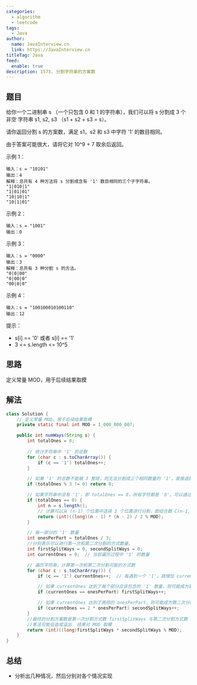 ```yaml
---
categories: 
  - algorithm
  - leetcode
tags: 
  - Java
author: 
  name: JavaInterview.cn
  link: https://JavaInterview.cn
titleTag: Java
feed: 
  enable: true
description: 1573. 分割字符串的方案数
---
```


## 题目
给你一个二进制串 s  （一个只包含 0 和 1 的字符串），我们可以将 s 分割成 3 个 非空 字符串 s1, s2, s3 （s1 + s2 + s3 = s）。

请你返回分割 s 的方案数，满足 s1，s2 和 s3 中字符 '1' 的数目相同。

由于答案可能很大，请将它对 10^9 + 7 取余后返回。



示例 1：

    输入：s = "10101"
    输出：4
    解释：总共有 4 种方法将 s 分割成含有 '1' 数目相同的三个子字符串。
    "1|010|1"
    "1|01|01"
    "10|10|1"
    "10|1|01"
示例 2：

    输入：s = "1001"
    输出：0
示例 3：

    输入：s = "0000"
    输出：3
    解释：总共有 3 种分割 s 的方法。
    "0|0|00"
    "0|00|0"
    "00|0|0"
示例 4：

    输入：s = "100100010100110"
    输出：12


提示：

* s[i] == '0' 或者 s[i] == '1'
* 3 <= s.length <= 10^5


## 思路

定义常量 MOD，用于后续结果取模

## 解法
```java
class Solution {
    // 定义常量 MOD，用于后续结果取模
    private static final int MOD = 1_000_000_007;

    public int numWays(String s) {
        int totalOnes = 0;
        
        // 统计字符串中 '1' 的总数
        for (char c : s.toCharArray()) {
            if (c == '1') totalOnes++;
        }

        // 如果 '1' 的总数不能被 3 整除，则无法分割成三个相同数量的 '1'，直接返回 0
        if (totalOnes % 3 != 0) return 0;

        // 如果字符串中没有 '1'，即 totalOnes == 0，所有字符都是 '0'，可以通过组合数来计算分割方式
        if (totalOnes == 0) {
            int n = s.length();
            // 计算可以从 (n-1) 个位置中选择 2 个位置进行分割，即组合数 C(n-1, 2)
            return (int)((long)(n - 1) * (n - 2) / 2 % MOD);
        }

        // 每一部分的 '1' 数量
        int onesPerPart = totalOnes / 3;
        //分别表示可以进行第一次和第二次分割的方式数量。
        int firstSplitWays = 0, secondSplitWays = 0;
        int currentOnes = 0;  // 当前遍历过程中 '1' 的数量

        // 遍历字符串，计算第一次和第二次分割可能的方式数
        for (char c : s.toCharArray()) {
            if (c == '1') currentOnes++;  // 每遇到一个 '1'，就增加 currentOnes 的计数

            // 如果 currentOnes 达到了每个部分应该包含的 '1' 数量，则可能成为第一次分割点
            if (currentOnes == onesPerPart) firstSplitWays++;

            // 如果 currentOnes 达到了两倍的 onesPerPart，则可能成为第二次分割点
            if (currentOnes == 2 * onesPerPart) secondSplitWays++;
        }
        //最终的分割方案数是第一次分割方式数 firstSplitWays 与第二次分割方式数 secondSplitWays 的乘积
        //乘法可能会造成溢出  结果对 MOD 取模
        return (int)((long)firstSplitWays * secondSplitWays % MOD);
    }
}

```

## 总结

- 分析出几种情况，然后分别对各个情况实现 
